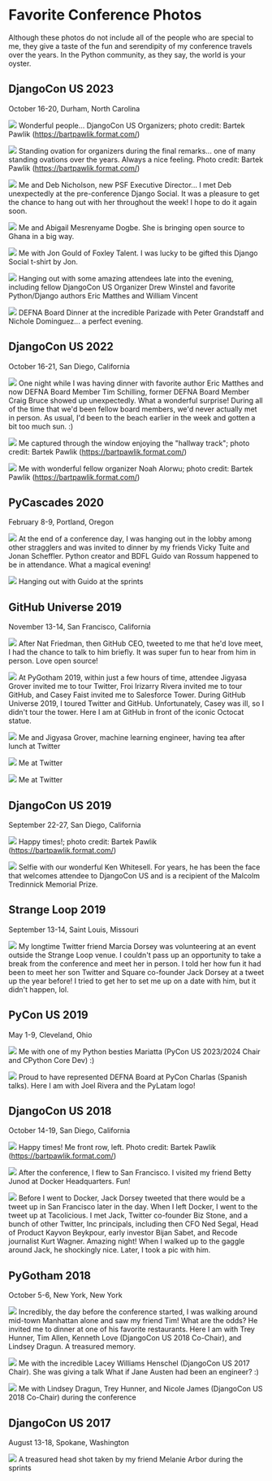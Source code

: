 # Favorite Conference Photos

Although these photos do not include all of the people who are special to me, they give a taste of the fun and serendipity of my conference travels over the years. In the Python community, as they say, the world is your oyster. 

## DjangoCon US 2023

October 16-20, Durham, North Carolina

![](favorite-conference-photos/djangocon-us-2023-organizers-outside.jpg)
Wonderful people... DjangoCon US Organizers; photo credit: Bartek Pawlik (https://bartpawlik.format.com/)

![](favorite-conference-photos/djangocon-us-2023-standing-ovation.jpg)
Standing ovation for organizers during the final remarks... one of many standing ovations over the years. Always a nice feeling. Photo credit: Bartek Pawlik (https://bartpawlik.format.com/)

![](favorite-conference-photos/djangocon-us-2023-me-and-deb.jpg)
Me and Deb Nicholson, new PSF Executive Director... I met Deb unexpectedly at the pre-conference Django Social. It was a pleasure to get the chance to hang out with her throughout the week! I hope to do it again soon. 

![](favorite-conference-photos/djangocon-us-2023-me-and-abigail.jpg)
Me and Abigail Mesrenyame Dogbe. She is bringing open source to Ghana in a big way. 

![](favorite-conference-photos/djangocon-us-2023-me-and-jon.jpg)
Me with Jon Gould of Foxley Talent. I was lucky to be gifted this Django Social t-shirt by Jon. 

![](favorite-conference-photos/djangocon-us-2023-hotel-table.jpg)
Hanging out with some amazing attendees late into the evening, including fellow DjangoCon US Organizer Drew Winstel and favorite Python/Django authors Eric Matthes and William Vincent

![](favorite-conference-photos/djangocon-us-2023-board-dinner.jpg)
DEFNA Board Dinner at the incredible Parizade with Peter Grandstaff and Nichole Dominguez... a perfect evening. 

## DjangoCon US 2022

October 16-21, San Diego, California

![](favorite-conference-photos/djangocon-us-2022-me-and-craig-bruce.jpg)
One night while I was having dinner with favorite author Eric Matthes and now DEFNA Board Member Tim Schilling, former DEFNA Board Member Craig Bruce showed up unexpectedly. What a wonderful surprise! During all of the time that we'd been fellow board members, we'd never actually met in person. As usual, I'd been to the beach earlier in the week and gotten a bit too much sun. :) 

![](favorite-conference-photos/djangocon-us-2022-me-outside.jpg)
Me captured through the window enjoying the "hallway track"; photo credit: Bartek Pawlik (https://bartpawlik.format.com/)

![](favorite-conference-photos/djangocon-us-2022-me-with-noah.jpg)
Me with wonderful fellow organizer Noah Alorwu; photo credit: Bartek Pawlik (https://bartpawlik.format.com/)

## PyCascades 2020

February 8-9, Portland, Oregon

![](favorite-conference-photos/pycascades-2020-dinner-with-guido.jpg)
At the end of a conference day, I was hanging out in the lobby among other stragglers and was invited to dinner by my friends Vicky Tuite and Jonan Scheffler. Python creator and BDFL Guido van Rossum happened to be in attendance. What a magical evening! 

![](favorite-conference-photos/pycascades-2020-sprints-hanging-out-with-guido.jpg)
Hanging out with Guido at the sprints

## GitHub Universe 2019

November 13-14, San Francisco, California

![](favorite-conference-photos/github-universe-2019-nat.JPG)
After Nat Friedman, then GitHub CEO, tweeted to me that he'd love meet, I had the chance to talk to him briefly. It was super fun to hear from him in person. Love open source! 

![](favorite-conference-photos/github-universe-2019-github-hq-tour.JPG)
At PyGotham 2019, within just a few hours of time, attendee Jigyasa Grover invited me to tour Twitter, Froi Irizarry Rivera invited me to tour GitHub, and Casey Faist invited me to Salesforce Tower. During GitHub Universe 2019, I toured Twitter and GitHub. Unfortunately, Casey was ill, so I didn't tour the tower. Here I am at GitHub in front of the iconic Octocat statue. 

![](favorite-conference-photos/github-universe-2019-lunch-with-jigyasa-at-twitter-hq.jpg)
Me and Jigyasa Grover, machine learning engineer, having tea after lunch at Twitter

![](favorite-conference-photos/github-universe-2019-twitter-hq-1.jpg)
Me at Twitter

![](favorite-conference-photos/github-universe-2019-twitter-hq-2.jpg)
Me at Twitter 

## DjangoCon US 2019

September 22-27, San Diego, California

![](favorite-conference-photos/djangocon-us-2019-me.jpg)
Happy times!; photo credit: Bartek Pawlik (https://bartpawlik.format.com/)

![](favorite-conference-photos/djangocon-us-2019-with-ken-whitesell.jpg)
Selfie with our wonderful Ken Whitesell. For years, he has been the face that welcomes attendee to DjangoCon US and is a recipient of the Malcolm Tredinnick Memorial Prize. 

## Strange Loop 2019

September 13-14, Saint Louis, Missouri

![](favorite-conference-photos/strange-loop-2019-me-with-marcia.JPG)
My longtime Twitter friend Marcia Dorsey was volunteering at an event outside the Strange Loop venue. I couldn't pass up an opportunity to take a break from the conference and meet her in person. I told her how fun it had been to meet her son Twitter and Square co-founder Jack Dorsey at a tweet up the year before! I tried to get her to set me up on a date with him, but it didn't happen, lol. 

## PyCon US 2019

May 1-9, Cleveland, Ohio

![](favorite-conference-photos/pycon-us-2019-me-and-mariatta.jpg)
Me with one of my Python besties Mariatta (PyCon US 2023/2024 Chair and CPython Core Dev) :)

![](favorite-conference-photos/pycon-us-2019-pylatam.jpg)
Proud to have represented DEFNA Board at PyCon Charlas (Spanish talks). Here I am with Joel Rivera and the PyLatam logo! 

## DjangoCon US 2018

October 14-19, San Diego, California

![](favorite-conference-photos/djangocon-us-2018-me.jpg)
Happy times! Me front row, left. Photo credit: Bartek Pawlik (https://bartpawlik.format.com/)

![](favorite-conference-photos/djangocon-us-2018-meeting-betty-junod-at-docker-hq.jpg)
After the conference, I flew to San Francisco. I visited my friend Betty Junod at Docker Headquarters. Fun! 

![](favorite-conference-photos/djangocon-us-2018-meeting-jack-at-a-tweet-up.jpg)
Before I went to Docker, Jack Dorsey tweeted that there would be a tweet up in San Francisco later in the day. When I left Docker, I went to the tweet up at Tacolicious. I met Jack, Twitter co-founder Biz Stone, and a bunch of other Twitter, Inc principals, including then CFO Ned Segal, Head of Product Kayvon Beykpour, early investor Bijan Sabet, and Recode journalist Kurt Wagner. Amazing night! When I walked up to the gaggle around Jack, he shockingly nice. Later, I took a pic with him. 

## PyGotham 2018

October 5-6, New York, New York

![](favorite-conference-photos/pygotham-2018-han-dynasty.jpg)
Incredibly, the day before the conference started, I was walking around mid-town Manhattan alone and saw my friend Tim! What are the odds? He invited me to dinner at one of his favorite restaurants. Here I am with Trey Hunner, Tim Allen, Kenneth Love (DjangoCon US 2018 Co-Chair), and Lindsey Dragun. A treasured memory.   

![](favorite-conference-photos/pygotham-2018-me-and-lacey.jpg)
Me with the incredible Lacey Williams Henschel (DjangoCon US 2017 Chair). She was giving a talk What if Jane Austen had been an engineer? :)

![](favorite-conference-photos/pygotham-2018-me-lindsey-trey-nic.jpg)
Me with Lindsey Dragun, Trey Hunner, and Nicole James (DjangoCon US 2018 Co-Chair) during the conference

## DjangoCon US 2017

August 13-18, Spokane, Washington

![](favorite-conference-photos/djangocon-us-2017-headshot-by-melanie-arbor.jpg)
A treasured head shot taken by my friend Melanie Arbor during the sprints
